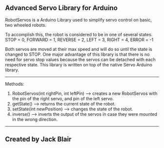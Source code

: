 Advanced Servo Library for Arduino
-
RobotServos is a Arduino Library used to simplify servo control on basic, two wheeled robots.

To accomplish this, the robot is considered to be in one of several states. 
  STOP = 0, 
  FORWARD = 1, 
  REVERSE = 2, 
  LEFT = 3, 
  RIGHT = 4, 
  ERROR = -1

Both servos are moved at their max speed and will do so until the state is changed to STOP. 
One major advantage of this library is that there is no need for servo stop values because the servos can be detached with each respective state. 
This library is written on top of the native Servo Arduino library.
_____________________________________________
Methods:
1. RobotServos(int rightPin, int leftPin) --> creates a new RobotServos with the pin of the right servo, and pin of the left servo.
2. getState() --> returns the current state of the robot.
3. setState(int newPosition) --> changes the state of the robot.
4. inverse() --> inverts the output of the servos in case they were mounted in the wrong direction.
_____________________________________________
Created by Jack Blair
-
